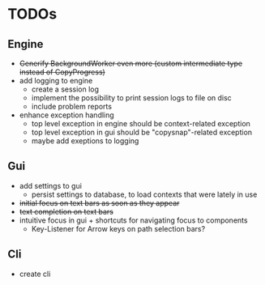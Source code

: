 # TODOs

## Engine
- ~~Generify BackgroundWorker even more (custom intermediate type instead of CopyProgress)~~
- add logging to engine
  - create a session log
  - implement the possibility to print session logs to file on disc
  - include problem reports
- enhance exception handling
  - top level exception in engine should be context-related exception
  - top level exception in gui should be "copysnap"-related exception
  - maybe add exeptions to logging

## Gui
- add settings to gui
  - persist settings to database, to load contexts that were lately in use
- ~~initial focus on text bars as soon as they appear~~
- ~~text completion on text bars~~
- intuitive focus in gui + shortcuts for navigating focus to components
  - Key-Listener for Arrow keys on path selection bars?

## Cli
- create cli
